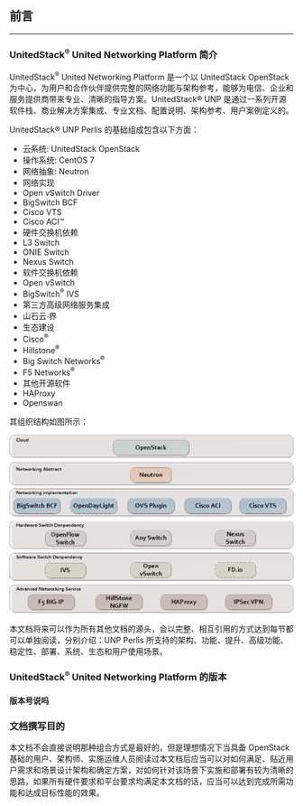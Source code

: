 ## 前言

---

### UnitedStack<sup>®</sup> United Networking Platform 简介

UnitedStack<sup>®</sup> United Networking Platform 是一个以 UnitedStack OpenStack 为中心，为用户和合作伙伴提供完整的网络功能与架构参考，能够为电信、企业和服务提供商带来专业、清晰的指导方案。UnitedStack® UNP 是通过一系列开源软件栈、商业解决方案集成、专业文档、配置说明、架构参考、用户案例定义的。

UnitedStack® UNP Perlis 的基础组成包含以下方面：
 - 云系统: UnitedStack OpenStack
 - 操作系统: CentOS 7
 - 网络抽象: Neutron
 - 网络实现
  - Open vSwitch Driver
  - BigSwitch BCF
  - Cisco VTS
  - Cisco ACI™
 - 硬件交换机依赖
  - L3 Switch
  - ONIE Switch
  - Nexus Switch
 - 软件交换机依赖
  - Open vSwitch
  - BigSwitch<sup>®</sup> IVS
 - 第三方高级网络服务集成
  - 山石云∙界
 - 生态建设
  - Cisco<sup>®</sup>
  - Hillstone<sup>®</sup>
  - Big Switch Networks<sup>®</sup>
  - F5 Networks<sup>®</sup>
 - 其他开源软件
  - HAProxy
  - Openswan

其组织结构如图所示：

![unp_arch][1]

本文档将来可以作为所有其他文档的源头，会以完整、相互引用的方式达到每节都可以单独阅读，分别介绍：UNP Perlis 所支持的架构、功能、提升、高级功能、稳定性、部署、系统、生态和用户使用场景。

### UnitedStack<sup>®</sup> United Networking Platform 的版本

#### 版本号说吗



### 文档撰写目的

本文档不会直接说明那种组合方式是最好的，但是理想情况下当具备 OpenStack 基础的用户、架构师、实施运维人员阅读过本文档后应当可以对如何满足、贴近用户需求和场景设计架构和确定方案，对如何针对该场景下实施和部署有较为清晰的思路，如果所有硬件要求和平台要求均满足本文档的话，应当可以达到完成所需功能和达成目标性能的效果。


[1]: images/revision/UNPv0.1.png


